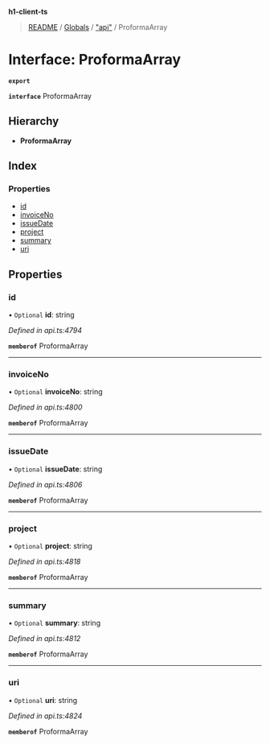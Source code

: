 **h1-client-ts**

> [README](../README.md) / [Globals](../globals.md) / ["api"](../modules/_api_.md) / ProformaArray

# Interface: ProformaArray

**`export`** 

**`interface`** ProformaArray

## Hierarchy

* **ProformaArray**

## Index

### Properties

* [id](_api_.proformaarray.md#id)
* [invoiceNo](_api_.proformaarray.md#invoiceno)
* [issueDate](_api_.proformaarray.md#issuedate)
* [project](_api_.proformaarray.md#project)
* [summary](_api_.proformaarray.md#summary)
* [uri](_api_.proformaarray.md#uri)

## Properties

### id

• `Optional` **id**: string

*Defined in api.ts:4794*

**`memberof`** ProformaArray

___

### invoiceNo

• `Optional` **invoiceNo**: string

*Defined in api.ts:4800*

**`memberof`** ProformaArray

___

### issueDate

• `Optional` **issueDate**: string

*Defined in api.ts:4806*

**`memberof`** ProformaArray

___

### project

• `Optional` **project**: string

*Defined in api.ts:4818*

**`memberof`** ProformaArray

___

### summary

• `Optional` **summary**: string

*Defined in api.ts:4812*

**`memberof`** ProformaArray

___

### uri

• `Optional` **uri**: string

*Defined in api.ts:4824*

**`memberof`** ProformaArray
